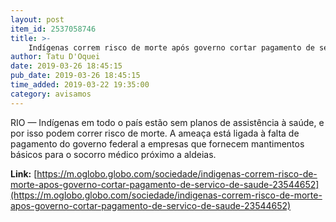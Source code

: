 ```yaml
---
layout: post
item_id: 2537058746
title: >-
    Indígenas correm risco de morte após governo cortar pagamento de serviço de saúde
author: Tatu D'Oquei
date: 2019-03-26 18:45:15
pub_date: 2019-03-26 18:45:15
time_added: 2019-03-22 19:35:00
category: avisamos
---
```


RIO — Indígenas em todo o país estão sem planos de assistência à saúde, e por isso podem correr risco de morte. A ameaça está ligada à falta de pagamento do governo federal a empresas que fornecem mantimentos básicos para o socorro médico próximo a aldeias.

**Link:** [https://m.oglobo.globo.com/sociedade/indigenas-correm-risco-de-morte-apos-governo-cortar-pagamento-de-servico-de-saude-23544652](https://m.oglobo.globo.com/sociedade/indigenas-correm-risco-de-morte-apos-governo-cortar-pagamento-de-servico-de-saude-23544652)

